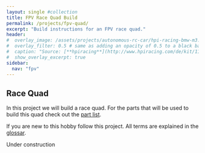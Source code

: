 ```yaml
---
layout: single #collection
title: FPV Race Quad Build
permalink: /projects/fpv-quad/
excerpt: "Build instructions for an FPV race quad."
header:
#  overlay_image: /assets/projects/autonomous-rc-car/hpi-racing-bmw-m3.png
#  overlay_filter: 0.5 # same as adding an opacity of 0.5 to a black background
#  caption: "Source: [**hpiracing**](http://www.hpiracing.com/de/kit/114343)"
#  show_overlay_excerpt: true
sidebar:
  nav: "fpv"
---
```


## Race Quad

In this project we will build a race quad. For the parts that will be used to build this quad check out the [part list](/projects/fpv-quad/components).


If you are new to this hobby follow this project. All terms are explained in the [glossar](/projects/fpv-quad/fpv-glossar).

Under construction
